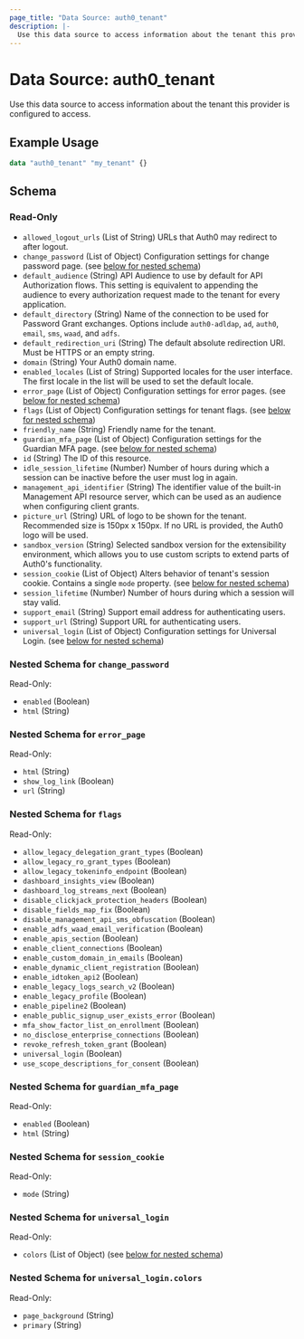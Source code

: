 ```yaml
---
page_title: "Data Source: auth0_tenant"
description: |-
  Use this data source to access information about the tenant this provider is configured to access.
---
```


# Data Source: auth0_tenant

Use this data source to access information about the tenant this provider is configured to access.

## Example Usage

```terraform
data "auth0_tenant" "my_tenant" {}
```

<!-- schema generated by tfplugindocs -->
## Schema

### Read-Only

- `allowed_logout_urls` (List of String) URLs that Auth0 may redirect to after logout.
- `change_password` (List of Object) Configuration settings for change password page. (see [below for nested schema](#nestedatt--change_password))
- `default_audience` (String) API Audience to use by default for API Authorization flows. This setting is equivalent to appending the audience to every authorization request made to the tenant for every application.
- `default_directory` (String) Name of the connection to be used for Password Grant exchanges. Options include `auth0-adldap`, `ad`, `auth0`, `email`, `sms`, `waad`, and `adfs`.
- `default_redirection_uri` (String) The default absolute redirection URI. Must be HTTPS or an empty string.
- `domain` (String) Your Auth0 domain name.
- `enabled_locales` (List of String) Supported locales for the user interface. The first locale in the list will be used to set the default locale.
- `error_page` (List of Object) Configuration settings for error pages. (see [below for nested schema](#nestedatt--error_page))
- `flags` (List of Object) Configuration settings for tenant flags. (see [below for nested schema](#nestedatt--flags))
- `friendly_name` (String) Friendly name for the tenant.
- `guardian_mfa_page` (List of Object) Configuration settings for the Guardian MFA page. (see [below for nested schema](#nestedatt--guardian_mfa_page))
- `id` (String) The ID of this resource.
- `idle_session_lifetime` (Number) Number of hours during which a session can be inactive before the user must log in again.
- `management_api_identifier` (String) The identifier value of the built-in Management API resource server, which can be used as an audience when configuring client grants.
- `picture_url` (String) URL of logo to be shown for the tenant. Recommended size is 150px x 150px. If no URL is provided, the Auth0 logo will be used.
- `sandbox_version` (String) Selected sandbox version for the extensibility environment, which allows you to use custom scripts to extend parts of Auth0's functionality.
- `session_cookie` (List of Object) Alters behavior of tenant's session cookie. Contains a single `mode` property. (see [below for nested schema](#nestedatt--session_cookie))
- `session_lifetime` (Number) Number of hours during which a session will stay valid.
- `support_email` (String) Support email address for authenticating users.
- `support_url` (String) Support URL for authenticating users.
- `universal_login` (List of Object) Configuration settings for Universal Login. (see [below for nested schema](#nestedatt--universal_login))

<a id="nestedatt--change_password"></a>
### Nested Schema for `change_password`

Read-Only:

- `enabled` (Boolean)
- `html` (String)


<a id="nestedatt--error_page"></a>
### Nested Schema for `error_page`

Read-Only:

- `html` (String)
- `show_log_link` (Boolean)
- `url` (String)


<a id="nestedatt--flags"></a>
### Nested Schema for `flags`

Read-Only:

- `allow_legacy_delegation_grant_types` (Boolean)
- `allow_legacy_ro_grant_types` (Boolean)
- `allow_legacy_tokeninfo_endpoint` (Boolean)
- `dashboard_insights_view` (Boolean)
- `dashboard_log_streams_next` (Boolean)
- `disable_clickjack_protection_headers` (Boolean)
- `disable_fields_map_fix` (Boolean)
- `disable_management_api_sms_obfuscation` (Boolean)
- `enable_adfs_waad_email_verification` (Boolean)
- `enable_apis_section` (Boolean)
- `enable_client_connections` (Boolean)
- `enable_custom_domain_in_emails` (Boolean)
- `enable_dynamic_client_registration` (Boolean)
- `enable_idtoken_api2` (Boolean)
- `enable_legacy_logs_search_v2` (Boolean)
- `enable_legacy_profile` (Boolean)
- `enable_pipeline2` (Boolean)
- `enable_public_signup_user_exists_error` (Boolean)
- `mfa_show_factor_list_on_enrollment` (Boolean)
- `no_disclose_enterprise_connections` (Boolean)
- `revoke_refresh_token_grant` (Boolean)
- `universal_login` (Boolean)
- `use_scope_descriptions_for_consent` (Boolean)


<a id="nestedatt--guardian_mfa_page"></a>
### Nested Schema for `guardian_mfa_page`

Read-Only:

- `enabled` (Boolean)
- `html` (String)


<a id="nestedatt--session_cookie"></a>
### Nested Schema for `session_cookie`

Read-Only:

- `mode` (String)


<a id="nestedatt--universal_login"></a>
### Nested Schema for `universal_login`

Read-Only:

- `colors` (List of Object) (see [below for nested schema](#nestedobjatt--universal_login--colors))

<a id="nestedobjatt--universal_login--colors"></a>
### Nested Schema for `universal_login.colors`

Read-Only:

- `page_background` (String)
- `primary` (String)


